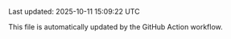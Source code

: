 Last updated: 2025-10-11 15:09:22 UTC

This file is automatically updated by the GitHub Action workflow.
